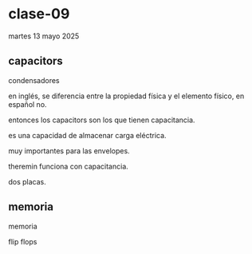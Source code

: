 # clase-09

martes 13 mayo 2025

## capacitors

condensadores

en inglés, se diferencia entre la propiedad física y el elemento físico, en español no.

entonces los capacitors son los que tienen capacitancia.

es una capacidad de almacenar carga eléctrica.

muy importantes para las envelopes.

theremin funciona con capacitancia.

dos placas.

## memoria

memoria

flip flops
